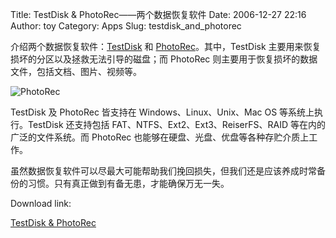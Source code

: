Title: TestDisk & PhotoRec——两个数据恢复软件
Date: 2006-12-27 22:16
Author: toy
Category: Apps
Slug: testdisk_and_photorec

介绍两个数据恢复软件：[TestDisk](http://www.cgsecurity.org/wiki/TestDisk)
和 [PhotoRec](http://www.cgsecurity.org/wiki/PhotoRec)。其中，TestDisk
主要用来恢复损坏的分区以及拯救无法引导的磁盘；而 PhotoRec
则主要用于恢复损坏的数据文件，包括文档、图片、视频等。

![PhotoRec](http://i.linuxtoy.org/i/2006/12/photorec.png)

TestDisk 及 PhotoRec 皆支持在 Windows、Linux、Unix、Mac OS
等系统上执行。TestDisk 还支持包括 FAT、NTFS、Ext2、Ext3、ReiserFS、RAID
等在内的广泛的文件系统。而 PhotoRec
也能够在硬盘、光盘、优盘等各种存贮介质上工作。

虽然数据恢复软件可以尽最大可能帮助我们挽回损失，但我们还是应该养成时常备份的习惯。只有真正做到有备无患，才能确保万无一失。

Download link:

[TestDisk & PhotoRec](http://www.cgsecurity.org/wiki/TestDisk_Download)
